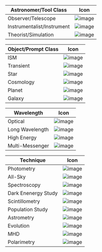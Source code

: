 | Astronomer/Tool Class  | Icon |
| ----------- | ----------- |
| Observer/Telescope    | ![image](./Images/icons/telescope_observer.png)    |
| Instrumentalist/Instrument   | ![image](./Images/icons/instrument_instrumentation.png)     |
| Theorist/Simulation  |  ![image](./Images/icons/theorist_code.png) |

| Object/Prompt Class  | Icon |
| ----------- | ----------- |
| ISM    | ![image](./Images/icons/ISM.png)     |
| Transient   | ![image](./Images/icons/transient.png)     |
| Star    | ![image](./Images/icons/star.png)     |
| Cosmology   | ![image](./Images/icons/cosmology.png)     |
| Planet   | ![image](./Images/icons/planet.png)     |
| Galaxy   | ![image](./Images/icons/galaxy.png)     |


| Wavelength  | Icon |
| ----------- | ----------- |
| Optical    | ![image](./Images/icons/optical_icon.png)      |
| Long Wavelength    | ![image](./Images/icons/longwavelength_icon.png)      |
| High Energy    | ![image](./Images/icons/highenergy_icon.png)      |
| Multi-Messenger   | ![image](./Images/icons/multimessenger_icon.png)      |

| Technique  | Icon |
| ----------- | ----------- |
| Photometry   | ![image](./Images/icons/photometry.png)      |
| All-Sky  | ![image](./Images/icons/allskymap.png)      |
| Spectroscopy   | ![image](./Images/icons/spectroscopy.png)      |
| Dark Enenergy Study   | ![image](./Images/icons/darkenergystudy.png)      |
| Scintillometry   | ![image](./Images/icons/scintillometry.png)      |
| Population Study  | ![image](./Images/icons/popstudy.png)      |
| Astrometry   | ![image](./Images/icons/astrometry.png)      |
| Evolution   | ![image](./Images/icons/evolution.png)      |
| MHD | ![image](./Images/icons/mhd.png)      |
| Polarimetry | ![image](./Images/icons/polarimetry.png)      |
